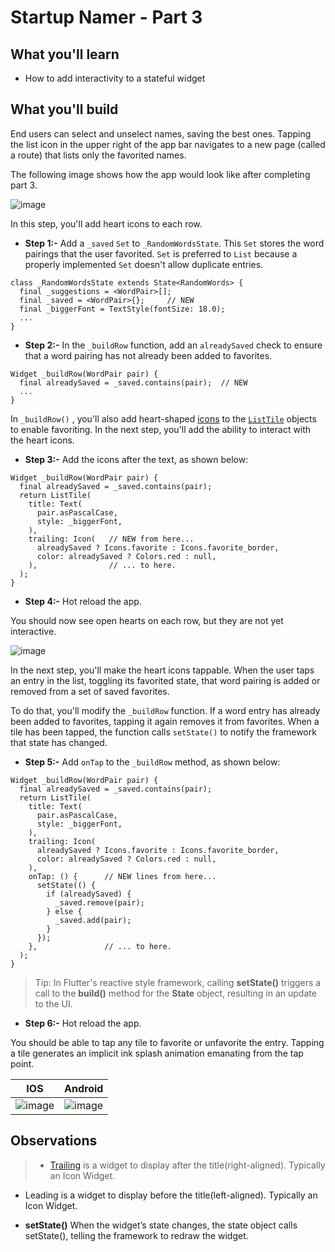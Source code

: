 # Startup Namer - Part 3


## What you'll learn
- How to add interactivity to a stateful widget


## What you'll build 
End users can select and unselect names, saving the best ones. Tapping the list icon in the upper right of the app bar navigates to a new page (called a route) that lists only the favorited names.


The following image shows how the app would look like after completing part 3.

![image](https://user-images.githubusercontent.com/49060283/114085862-8e6b9700-98cf-11eb-84a6-1a08ed17bbba.png)


In this step, you'll add heart icons to each row. 

- **Step 1:-** Add a `_saved` `Set` to `_RandomWordsState`. This `Set` stores the word pairings that the user favorited. `Set` is preferred to `List` because a properly implemented `Set` doesn't allow duplicate entries.

```
class _RandomWordsState extends State<RandomWords> {
  final _suggestions = <WordPair>[];
  final _saved = <WordPair>{};     // NEW
  final _biggerFont = TextStyle(fontSize: 18.0);
  ...
}
```


- **Step 2:-**
 In the `_buildRow` function, add an `alreadySaved` check to ensure that a word pairing has not already been added to favorites.

```
Widget _buildRow(WordPair pair) {
  final alreadySaved = _saved.contains(pair);  // NEW
  ...
}
```


In `_buildRow()` , you'll also add heart-shaped [icons](https://api.flutter.dev/flutter/widgets/Icon-class.html) to the [`ListTile`](https://api.flutter.dev/flutter/material/ListTile-class.html) objects to enable favoriting. In the next step, you'll add the ability to interact with the heart icons.

- **Step 3:-** Add the icons after the text, as shown below:

```
Widget _buildRow(WordPair pair) {
  final alreadySaved = _saved.contains(pair);
  return ListTile(
    title: Text(
      pair.asPascalCase,
      style: _biggerFont,
    ),
    trailing: Icon(   // NEW from here... 
      alreadySaved ? Icons.favorite : Icons.favorite_border,
      color: alreadySaved ? Colors.red : null,
    ),                // ... to here.
  );
}
```


- **Step 4:-** Hot reload the app.

You should now see open hearts on each row, but they are not yet interactive.

![image](https://user-images.githubusercontent.com/49060283/114086606-70526680-98d0-11eb-8574-732f035d6131.png)


In the next step, you'll make the heart icons tappable. When the user taps an entry in the list, toggling its favorited state, that word pairing is added or removed from a set of saved favorites.


To do that, you'll modify the `_buildRow` function. If a word entry has already been added to favorites, tapping it again removes it from favorites. When a tile has been tapped, the function calls `setState()` to notify the framework that state has changed.


- **Step 5:-** Add `onTap` to the `_buildRow` method, as shown below:

```
Widget _buildRow(WordPair pair) {
  final alreadySaved = _saved.contains(pair);
  return ListTile(
    title: Text(
      pair.asPascalCase,
      style: _biggerFont,
    ),
    trailing: Icon(
      alreadySaved ? Icons.favorite : Icons.favorite_border,
      color: alreadySaved ? Colors.red : null,
    ),
    onTap: () {      // NEW lines from here...
      setState(() {
        if (alreadySaved) {
          _saved.remove(pair);
        } else { 
          _saved.add(pair); 
        } 
      });
    },               // ... to here.
  );
}
```


> Tip: In Flutter's reactive style framework, calling **setState()** triggers a call to the **build()** method for the **State** object, resulting in an update to the UI.


- **Step 6:-** Hot reload the app.

You should be able to tap any tile to favorite or unfavorite the entry. Tapping a tile generates an implicit ink splash animation emanating from the tap point.


IOS | Android
------------ | -------------
![image](https://user-images.githubusercontent.com/49060283/114085862-8e6b9700-98cf-11eb-84a6-1a08ed17bbba.png) | ![image](https://user-images.githubusercontent.com/49060283/114085912-9deae000-98cf-11eb-8b2f-e0cd1cc32493.png)


## Observations

> - [Trailing](https://api.flutter.dev/flutter/material/ListTile/trailing.html) is a widget to display after the title(right-aligned). Typically an Icon Widget.

- Leading is a widget to display before the title(left-aligned). Typically an Icon Widget.

- **setState()** When the widget’s state changes, the state object calls setState(), telling the framework to redraw the widget.







